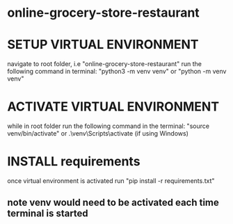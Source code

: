# online-grocery-store-restaurant

# SETUP VIRTUAL ENVIRONMENT
navigate to root folder, i.e "online-grocery-store-restaurant"
run the following command in terminal: "python3 -m venv venv" or "python -m venv venv"

# ACTIVATE VIRTUAL ENVIRONMENT
while in root folder run the following command in the terminal: 
"source venv/bin/activate"
       or
.\venv\Scripts\activate (if using Windows)

# INSTALL requirements
once virtual environment is activated
run "pip install -r requirements.txt"

## note venv would need to be activated each time terminal is started